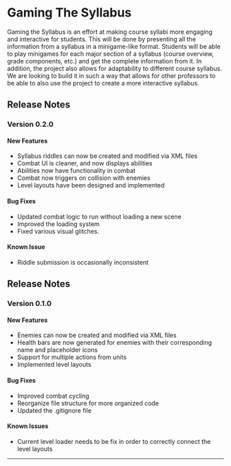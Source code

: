 # Gaming The Syllabus
Gaming the Syllabus is an effort at making course syllabi more engaging and interactive for students. This will be done by presenting all the information from a syllabus in a minigame-like format. Students will be able to play minigames for each major section of a syllabus (course overview, grade components, etc.) and get the complete information from it. In addition, the project also allows for adaptability to different course syllabus. We are looking to build it in such a way that allows for other professors to be able to also use the project to create a more interactive syllabus. 

## Release Notes
### Version 0.2.0

#### New Features
* Syllabus riddles can now be created and modified via XML files
* Combat UI is cleaner, and now displays abilities
* Abilities now have functionality in combat
* Combat now triggers on collision with enemies
* Level layouts have been designed and implemented

#### Bug Fixes
* Updated combat logic to run without loading a new scene
* Improved the loading system
* Fixed various visual glitches.

#### Known Issue
* Riddle submission is occasionally inconsistent

## Release Notes
### Version 0.1.0

#### New Features
* Enemies can now be created and modified via XML files 
* Health bars are now generated for enemies with their corresponding name and placeholder icons
* Support for multiple actions from units
* Implemented level layouts 

#### Bug Fixes
* Improved combat cycling 
* Reorganize file structure for more organized code
* Updated the .gitignore file  

#### Known Issues
* Current level loader needs to be fix in order to correctly connect the level layouts
---
